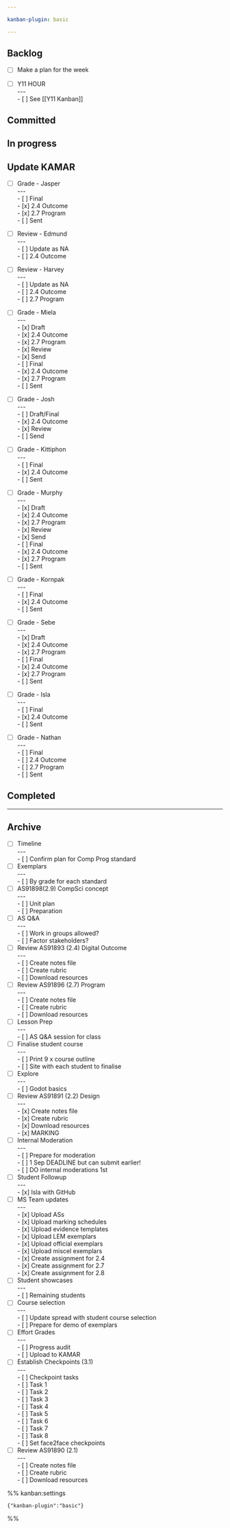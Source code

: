 ```yaml
---

kanban-plugin: basic

---
```


## Backlog

- [ ] Make a plan for the week
- [ ] Y11 HOUR<br>---<br>- [ ] See [[Y11 Kanban]]


## Committed



## In progress



## Update KAMAR

- [ ] Grade - Jasper<br>---<br>- [ ] Final<br>	- [x] 2.4 Outcome<br>	- [x] 2.7 Program<br>	- [ ] Sent
- [ ] Review - Edmund<br>---<br>- [ ] Update as NA<br>	- [ ] 2.4 Outcome
- [ ] Review - Harvey<br>---<br>- [ ] Update as NA<br>	- [ ] 2.4 Outcome<br>	- [ ] 2.7 Program
- [ ] Grade - Miela<br>---<br>- [x] Draft<br>	- [x] 2.4 Outcome<br>	- [x] 2.7 Program<br>	- [x] Review<br>	- [x] Send<br>- [ ] Final<br>	- [x] 2.4 Outcome<br>	- [x] 2.7 Program<br>	- [ ] Sent
- [ ] Grade - Josh<br>---<br>- [ ] Draft/Final<br>	- [x] 2.4 Outcome<br>	- [x] Review<br>	- [ ] Send
- [ ] Grade - Kittiphon<br>---<br>- [ ] Final<br>	- [x] 2.4 Outcome<br>	- [ ] Sent
- [ ] Grade - Murphy<br>---<br>- [x] Draft<br>	- [x] 2.4 Outcome<br>	- [x] 2.7 Program<br>	- [x] Review<br>	- [x] Send<br>- [ ] Final<br>	- [x] 2.4 Outcome<br>	- [x] 2.7 Program<br>	- [ ] Sent
- [ ] Grade - Kornpak<br>---<br>- [ ] Final<br>	- [x] 2.4 Outcome<br>	- [ ] Sent
- [ ] Grade - Sebe<br>---<br>- [x] Draft<br>	- [x] 2.4 Outcome<br>	- [x] 2.7 Program<br>- [ ] Final<br>	- [x] 2.4 Outcome<br>	- [x] 2.7 Program<br>	- [ ] Sent
- [ ] Grade - Isla<br>---<br>- [ ] Final<br>	- [x] 2.4 Outcome<br>	- [ ] Sent
- [ ] Grade - Nathan<br>---<br>- [ ] Final<br>	- [ ] 2.4 Outcome<br>	- [ ] 2.7 Program<br>	- [ ] Sent


## Completed



***

## Archive

- [ ] Timeline<br>---<br>- [ ] Confirm plan for Comp Prog standard
- [ ] Exemplars<br>---<br>- [ ] By grade for each standard
- [ ] AS91898(2.9) CompSci concept<br>---<br>- [ ] Unit plan<br>- [ ] Preparation
- [ ] AS Q&A<br>---<br>- [ ] Work in groups allowed?<br>- [ ] Factor stakeholders?
- [ ] Review AS91893 (2.4) Digital Outcome<br>---<br>- [ ] Create notes file<br>- [ ] Create rubric<br>- [ ] Download resources
- [ ] Review AS91896 (2.7) Program<br>---<br>- [ ] Create notes file<br>- [ ] Create rubric<br>- [ ] Download resources
- [ ] Lesson Prep<br>---<br>- [ ] AS Q&A session for class
- [ ] Finalise student course<br>---<br>- [ ] Print 9 x course outline<br>- [ ] Site with each student to finalise
- [ ] Explore<br>---<br>- [ ] Godot basics
- [ ] Review AS91891 (2.2) Design<br>---<br>- [x] Create notes file<br>- [x] Create rubric<br>- [x] Download resources<br>- [x] MARKING
- [ ] Internal Moderation<br>---<br>- [ ] Prepare for moderation<br>- [ ] 1 Sep DEADLINE but can submit earlier!<br>- [ ] DO internal moderations 1st
- [ ] Student Followup<br>---<br>- [x] Isla with GitHub
- [ ] MS Team updates<br>---<br>- [x] Upload ASs<br>- [x] Upload marking schedules<br>- [x] Upload evidence templates<br>- [x] Upload LEM exemplars<br>- [x] Upload official exemplars<br>- [x] Upload miscel exemplars<br>- [x] Create assignment for 2.4<br>- [x] Create assignment for 2.7<br>- [x] Create assignment for 2.8
- [ ] Student showcases<br>---<br>- [ ] Remaining students
- [ ] Course selection<br>---<br>- [ ] Update spread with student course selection<br>- [ ] Prepare for demo of exemplars
- [ ] Effort Grades<br>---<br>- [ ] Progress audit<br>- [ ] Upload to KAMAR
- [ ] Establish Checkpoints (3.1)<br>---<br>- [ ] Checkpoint tasks<br>- [ ] Task 1<br>- [ ] Task 2<br>- [ ] Task 3<br>- [ ] Task 4<br>- [ ] Task 5<br>- [ ] Task 6<br>- [ ] Task 7<br>- [ ] Task 8<br>- [ ] Set face2face checkpoints
- [ ] Review AS91890 (2.1)<br>---<br>- [ ] Create notes file<br>- [ ] Create rubric<br>- [ ] Download resources

%% kanban:settings
```
{"kanban-plugin":"basic"}
```
%%